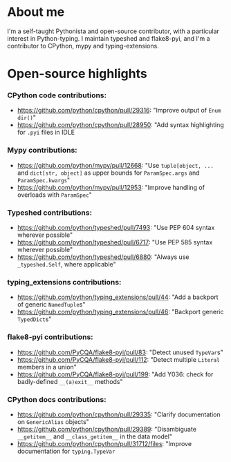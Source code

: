 # About me

I'm a self-taught Pythonista and open-source contributor, with a particular interest in Python-typing. I maintain typeshed and flake8-pyi, and I'm a contributor to CPython, mypy and typing-extensions.

# Open-source highlights

### CPython code contributions:
- https://github.com/python/cpython/pull/29316: "Improve output of `Enum` `dir()`"
- https://github.com/python/cpython/pull/28950: "Add syntax highlighting for `.pyi` files in IDLE

### Mypy contributions:
- https://github.com/python/mypy/pull/12668: "Use `tuple[object, ...` and `dict[str, object]` as upper bounds for `ParamSpec.args` and `ParamSpec.kwargs`"
- https://github.com/python/mypy/pull/12953: "Improve handling of overloads with `ParamSpec`"

### Typeshed contributions:
- https://github.com/python/typeshed/pull/7493: "Use PEP 604 syntax wherever possible"
- https://github.com/python/typeshed/pull/6717: "Use PEP 585 syntax wherever possible"
- https://github.com/python/typeshed/pull/6880: "Always use `_typeshed.Self`, where applicable"

### typing_extensions contributions:
- https://github.com/python/typing_extensions/pull/44: "Add a backport of generic `NamedTuple`s"
- https://github.com/python/typing_extensions/pull/46: "Backport generic `TypedDict`s"

### flake8-pyi contributions:
- https://github.com/PyCQA/flake8-pyi/pull/83: "Detect unused `TypeVar`s"
- https://github.com/PyCQA/flake8-pyi/pull/112: "Detect multiple `Literal` members in a union"
- https://github.com/PyCQA/flake8-pyi/pull/199: "Add Y036: check for badly-defined `__(a)exit__` methods"

### CPython docs contributions:
- https://github.com/python/cpython/pull/29335: "Clarify documentation on `GenericAlias` objects"
- https://github.com/python/cpython/pull/29389: "Disambiguate `__getitem__` and `__class_getitem__` in the data model"
- https://github.com/python/cpython/pull/31712/files: "Improve documentation for `typing.TypeVar`
